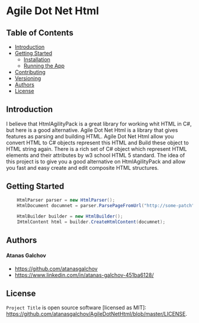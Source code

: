 # Agile Dot Net Html

## Table of Contents

- [Introduction](#introduction)
- [Getting Started](#getting-started)
	- [Installation](#installation)
  - [Running the App](#running-the-app)
- [Contributing](#contributing)
- [Versioning](#versioning)
- [Authors](#authors)
- [License](#license)

## Introduction

I believe that HtmlAgilityPack is a great library for working whit HTML in C#, but here is a good alternative. Agile Dot Net Html is a library that gives features as parsing and building HTML. Agile Dot Net Html allow you convert HTML to C# objects represent this HTML and Build these object to HTML string again. There is a rich set of C# object which represent HTML elements and their attributes by w3 school HTML 5 standard. The idea of this project is to give you a good alternative on HtmlAgilityPack and allow you fast and easy create and edit composite HTML structures.

## Getting Started

```C#
	HtmlParser parser = new HtmlParser();
	HtmlDocument documnet = parser.ParsePageFromUrl("http://some-patch");
	
	HtmlBuilder builder = new HtmlBuilder();
	IHtmlContent html = builder.CreateHtmlContent(documnet);
```

## Authors

#### Atanas Galchov
* https://github.com/atanasgalchov
* https://www.linkedin.com/in/atanas-galchov-451ba6128/

## License

`Project Title` is open source software [licensed as MIT]: https://github.com/atanasgalchov/AgileDotNetHtml/blob/master/LICENSE.

[//]: # (HyperLinks)

[GitHub Repository]: https://github.com/atanasgalchov/AgileDotNetHtml

[GitHub]: https://github.com/atanasgalchov
[LinkedIn]: https://www.linkedin.com/in/atanas-galchov-451ba6128/
